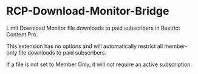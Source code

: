 RCP-Download-Monitor-Bridge
===========================

Limit Download Monitor file downloads to paid subscribers in Restrict Content Pro.

This extension has no options and will automatically restrict all member-only file downloads to paid subscribers.

If a file is not set to Member Only, it will not require an active subscription.